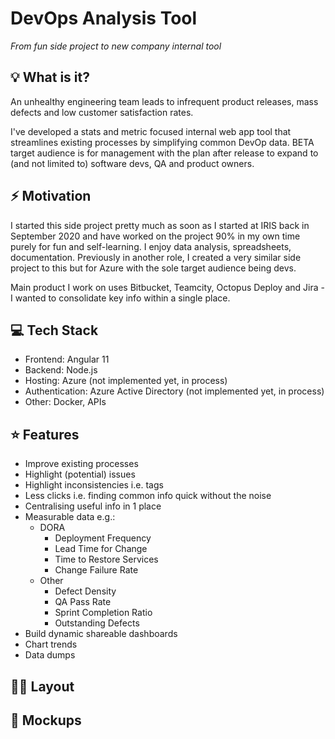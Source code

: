 # DevOps Analysis Tool

*From fun side project to new company internal tool*

## 💡 What is it?
An unhealthy engineering team leads to infrequent product releases, mass defects and low customer satisfaction rates.

I've developed a stats and metric focused internal web app tool that streamlines existing processes by simplifying common DevOp data. BETA target audience is for management with the plan after release to expand to (and not limited to) software devs, QA and product owners.

## ⚡ Motivation
I started this side project pretty much as soon as I started at IRIS back in September 2020 and have worked on the project 90% in my own time purely for fun and self-learning. I enjoy data analysis, spreadsheets, documentation. Previously in another role, I created a very similar side project to this but for Azure with the sole target audience being devs.

Main product I work on uses Bitbucket, Teamcity, Octopus Deploy and Jira - I wanted to consolidate key info within a single place.

## 💻 Tech Stack
* Frontend: Angular 11
* Backend: Node.js
* Hosting: Azure (not implemented yet, in process)
* Authentication: Azure Active Directory (not implemented yet, in process)
* Other: Docker, APIs

## ⭐ Features
* Improve existing processes
* Highlight (potential) issues    
* Highlight inconsistencies i.e. tags    
* Less clicks i.e. finding common info quick without the noise    
* Centralising useful info in 1 place    
* Measurable data e.g.:
    * DORA
	    * Deployment Frequency
	    * Lead Time for Change
	    * Time to Restore Services
	    * Change Failure Rate
    * Other
	    * Defect Density
	    * QA Pass Rate
	    * Sprint Completion Ratio
	    * Outstanding Defects
* Build dynamic shareable dashboards
* Chart trends
* Data dumps

## 👷‍♀️ Layout

## 🎨  Mockups
